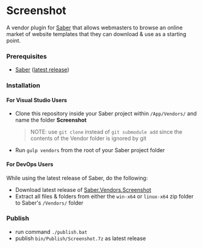 # Screenshot
A vendor plugin for [Saber](https://saber.datasilk.io) that allows webmasters to browse an online market of website templates that they can download & use as a starting point.

### Prerequisites
* [Saber](https://saber.datasilk.io) ([latest release](https://github.com/Datasilk/Saber/releases))

### Installation
#### For Visual Studio Users
* Clone this repository inside your Saber project within `/App/Vendors/` and name the folder **Screenshot**
	> NOTE: use `git clone` instead of `git submodule add` since the contents of the Vendor folder is ignored by git
* Run `gulp vendors` from the root of your Saber project folder

#### For DevOps Users
While using the latest release of Saber, do the following:
* Download latest release of [Saber.Vendors.Screenshot](https://github.com/Datasilk/Saber-Screenshot/releases)
* Extract all files & folders from either the `win-x64` or `linux-x64` zip folder to Saber's `/Vendors/` folder

### Publish
* run command `./publish.bat`
* publish `bin/Publish/Screenshot.7z` as latest release